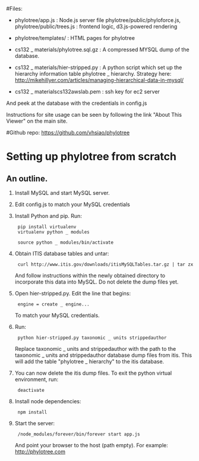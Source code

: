 #Files:
* phylotree/app.js : Node.js server file
phylotree/public/phyloforce.js, phylotree/public/trees.js : frontend logic, d3.js-powered rendering
* phylotree/templates/ : HTML pages for phylotree

* cs132 _ materials/phylotree.sql.gz : A compressed MYSQL dump of the database.

* cs132 _ materials/hier-stripped.py : A python script which set up the hierarchy information table phylotree _ hierarchy. Strategy here: http://mikehillyer.com/articles/managing-hierarchical-data-in-mysql/

* cs132 _ materialscs132awslab.pem : ssh key for ec2 server

And peek at the database with the credentials in config.js

Instructions for site usage can be seen by following the link "About This Viewer" on the main site.

#Github repo:
	https://github.com/vhsiao/phylotree

# Setting up phylotree from scratch
## An outline.
1. Install MySQL and start MySQL server.
2. Edit config.js to match your MySQL credentials
3. Install Python and pip. Run:

        pip install virtualenv
        virtualenv python _ modules

        source python _ modules/bin/activate
4. Obtain ITIS database tables and untar: 

        curl http://www.itis.gov/downloads/itisMySQLTables.tar.gz | tar zx 

   And follow instructions within the newly obtained directory to incorporate this data into MySQL. Do not delete the dump files yet. 
5. Open hier-stripped.py. Edit the line that begins:

        engine = create _ engine...

   To match your MySQL credentials. 

6. Run:

        python hier-stripped.py taxonomic _ units strippedauthor

   Replace taxonomic _ units and strippedauthor with the path to the taxonomic _ units and strippedauthor database dump files from itis. This will add the table "phylotree _ hierarchy" to the itis database.

7. You can now delete the itis dump files. To exit the python virtual environment, run:

        deactivate

8. Install node dependencies:

        npm install

9. Start the server:

        /node_modules/forever/bin/forever start app.js

   And point your browser to the host (path empty). For example: http://phylotree.com
